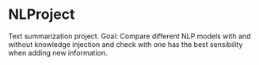# NLProject

Text summarization project.
Goal: Compare different NLP models with and without knowledge injection and check with one has the best sensibility when adding new information.